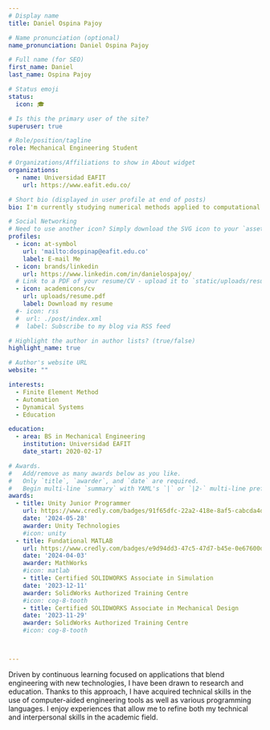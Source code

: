 ```yaml
---
# Display name
title: Daniel Ospina Pajoy

# Name pronunciation (optional)
name_pronunciation: Daniel Ospina Pajoy

# Full name (for SEO)
first_name: Daniel
last_name: Ospina Pajoy

# Status emoji
status:
  icon: 🎓

# Is this the primary user of the site?
superuser: true

# Role/position/tagline
role: Mechanical Engineering Student

# Organizations/Affiliations to show in About widget
organizations:
  - name: Universidad EAFIT
    url: https://www.eafit.edu.co/

# Short bio (displayed in user profile at end of posts)
bio: I'm currently studying numerical methods applied to computational mechanics.

# Social Networking
# Need to use another icon? Simply download the SVG icon to your `assets/media/icons/` folder.
profiles:
  - icon: at-symbol
    url: 'mailto:dospinap@eafit.edu.co'
    label: E-mail Me
  - icon: brands/linkedin
    url: https://www.linkedin.com/in/danielospajoy/
  # Link to a PDF of your resume/CV - upload it to `static/uploads/resume.pdf`
  - icon: academicons/cv
    url: uploads/resume.pdf
    label: Download my resume
  #- icon: rss
  #  url: ./post/index.xml
  #  label: Subscribe to my blog via RSS feed

# Highlight the author in author lists? (true/false)
highlight_name: true

# Author's website URL
website: ""

interests:
  - Finite Element Method
  - Automation
  - Dynamical Systems
  - Education

education:
  - area: BS in Mechanical Engineering
    institution: Universidad EAFIT
    date_start: 2020-02-17

# Awards.
#   Add/remove as many awards below as you like.
#   Only `title`, `awarder`, and `date` are required.
#   Begin multi-line `summary` with YAML's `|` or `|2-` multi-line prefix and indent 2 spaces below.
awards:
  - title: Unity Junior Programmer
    url: https://www.credly.com/badges/91f65dfc-22a2-418e-8af5-cabcda4d99f8/linked_in_profile
    date: '2024-05-28'
    awarder: Unity Technologies
    #icon: unity
  - title: Fundational MATLAB
    url: https://www.credly.com/badges/e9d94dd3-47c5-47d7-b45e-0e67600d4372/linked_in_profile
    date: '2024-04-03'
    awarder: MathWorks
    #icon: matlab
    - title: Certified SOLIDWORKS Associate in Simulation
    date: '2023-12-11'
    awarder: SolidWorks Authorized Training Centre
    #icon: cog-8-tooth
    - title: Certified SOLIDWORKS Associate in Mechanical Design
    date: '2023-11-29'
    awarder: SolidWorks Authorized Training Centre
    #icon: cog-8-tooth



---
```


Driven by continuous learning focused on applications that blend engineering with new technologies, I have been drawn to research and education. Thanks to this approach, I have acquired technical skills in the use of computer-aided engineering tools as well as various programming languages. I enjoy experiences that allow me to refine both my technical and interpersonal skills in the academic field.
